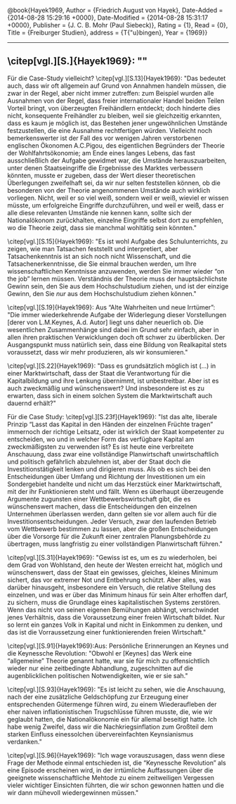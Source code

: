 @book{Hayek1969,
  Author = {Friedrich August von Hayek},
  Date-Added = {2014-08-28 15:29:16 +0000},
  Date-Modified = {2014-08-28 15:31:17 +0000},
  Publisher = {J. C. B. Mohr (Paul Siebeck)},
  Rating = {1},
  Read = {0},
  Title = {Freiburger Studien},
  address = {T{\"u}bingen},
  Year = {1969}}

--------
  \citep[vgl.][S.]{Hayek1969}: ""
  --------

Für die Case-Study vielleicht?
\citep[vgl.][S.13]{Hayek1969}: "Das bedeutet auch, dass wir oft allgemein auf Grund von Annahmen handeln müssen, die zwar in der Regel, aber nicht immer zutreffen: zum Beispiel wurden alle Ausnahmen von der Regel, dass freier internationaler Handel beiden Teilen Vorteil bringt, von überzeugten Freihändlern entdeckt; doch hinderte dies nicht, konsequente Freihändler zu bleiben, weil sie gleichzeitig erkannten, dass es kaum je möglich ist, das Bestehen jener ungewöhnlichen Umstände festzustellen, die eine Ausnahme rechtfertigen würden. Vielleicht noch bemerkenswerter ist der Fall des vor wenigen Jahren verstorbenen englischen Ökonomen A.C.Pigou, des eigentlichen Begründers der Theorie der Wohlfahrtsökonomie; am Ende eines langes Lebens, das fast ausschließlich der Aufgabe gewidmet war, die Umstände herauszuarbeiten, unter denen Staatseingriffe die Ergebnisse des Marktes verbessern könnten, musste er zugeben, dass der Wert dieser theoretischen Überlegungen zweifelhaft sei, da wir nur selten feststellen können, ob die besonderen von der Theorie angenommenen Umstände auch wirklich vorliegen. Nicht, weil er so viel weiß, sondern weil er weiß, wieviel er wissen müsste, um erfolgreiche Eingriffe durchzuführen, und weil er weiß, dass er alle diese relevanten Umstände nie kennen kann, sollte sich der Nationalökonom zurückhalten, einzelne Eingriffe selbst dort zu empfehlen, wo die Theorie zeigt, dass sie manchmal wohltätig sein könnten."

\citep[vgl.][S.15]{Hayek1969}: "Es ist wohl Aufgabe des Schulunterrichts, zu zeigen, wie man Tatsachen feststellt und interpretiert, aber Tatsachenkenntnis ist an sich noch nicht Wissenschaft, und die Tatsachenerkenntnisse, die Sie einmal brauchen werden, um Ihre wissenschaftlichen Kenntnisse anzuwenden, werden Sie immer wieder “on the job” lernen müssen. Verständnis der Theorie muss der hauptsächlichste Gewinn sein, den Sie aus dem Hochschulstudium ziehen, und ist der einzige Gewinn, den Sie *nur* aus dem Hochschulstudium ziehen können."

\citep[vgl.][S.19]{Hayek1969}: Aus “Alte Wahrheiten und neue Irrtümer”: "Die immer wiederkehrende Aufgabe der Widerlegung dieser Vorstellungen [derer von L.M.Keynes, A.d. Autor] liegt uns daher neuerlich ob. Die wesentlichen Zusammenhänge sind dabei im Grund sehr einfach, aber in allen ihren praktischen Verwicklungen doch oft schwer zu überblicken.
Der Ausgangspunkt muss natürlich sein, dass eine Bildung von Realkapital stets voraussetzt, dass wir mehr produzieren, als wir konsumieren."

\citep[vgl.][S.22]{Hayek1969}: "Dass es grundsätzlich möglich ist (...) in einer Marktwirtschaft, dass der Staat die Verantwortung für die Kapitalbildung und ihre Lenkung übernimmt, ist unbestreitbar. Aber ist es auch zweckmäßig und wünschenswert? Und insbesondere ist es zu erwarten, dass sich in einem solchen System die Marktwirtschaft auch dauernd erhält?"

Für die Case Study:
\citep[vgl.][S.23f]{Hayek1969}: "Ist das alte, liberale Prinzip “Lasst das Kapital in den Händen der einzelnen Früchte tragen” immernoch der richtige Leitsatz, oder ist wirklich der Staat kompetenter zu entscheiden, wo und in welcher Form das verfügbare Kapital am zweckmäßigsten zu verwenden ist?
Es ist heute eine verbreitete Anschauung, dass zwar eine vollständige Planwirtschaft unwirtschaftlich und politisch gefährlich abzulehnen ist, aber der Staat doch die Investitionstätigkeit lenken und dirigieren muss. Als ob es sich bei den Entscheidungen über Umfang und Richtung der Investitionen um ein Sondergebiet handelte und nicht um das Herzstück einer Marktwirtschaft, mit der ihr Funktionieren steht und fällt. Wenn es überhaupt überzeugende Argumente zugunsten einer Wettbewerbswirtschaft gibt, die es wünschenswert machen, dass die Entscheidungen den einzelnen Unternehmen überlassen werden, dann gelten sie vor allem auch für die Investitionsentscheidungen. Jeder Versuch, zwar den laufenden Betrieb vom Wettbewerb bestimmen zu lassen, aber die großen Entscheidungen über die Vorsorge für die Zukunft einer zentralen Planungsbehörde zu übertragen, muss langfristig zu einer vollständigen Planwirtschaft führen."

\citep[vgl.][S.31]{Hayek1969}: "Gewiss ist es, um es zu wiederholen, bei dem Grad von Wohlstand, den heute der Westen erreicht hat, möglich und wünschenswert, dass der Staat ein gewisses, gleiches, kleines Minimum sichert, das vor extremer Not und Entbehrung schützt. Aber alles, was darüber hinausgeht, insbesondere ein Versuch, die relative Stellung des einzelnen, und was er über das Minimum hinaus für sein Alter erhoffen darf, zu sichern, muss die Grundlage eines kapitalistischen Systems zerstören. Wenn das nicht von seinen eigenen Bemühungen abhängt, verschwindet jenes Verhältnis, dass die Voraussetzung einer freien Wirtschaft bildet. Nur so lernt ein ganzes Volk in Kapital und nicht in Einkommen zu denken, und das ist die Vorraussetzung einer funktionierenden freien Wirtschaft."

\citep[vgl.][S.91]{Hayek1969}:Aus: Persönliche Erinnerungen an Keynes und die Keynessche Revolution:  "Obwohl er [Keynes] das Werk eine “allgemeine” Theorie genannt hatte, war sie für mich zu offensichtlich wieder nur eine zeitbedingte Abhandlung, zugeschnitten auf die augenblicklichen politischen Notwendigkeiten, wie er sie sah."

\citep[vgl.][S.93]{Hayek1969}: "Es ist leicht zu sehen, wie die Anschauung, nach der eine zusätzliche Geldschöpfung zur Erzeugung einer entsprechenden Gütermenge führen wird, zu einem Wiederaufleben der eher naiven inflationistischen Trugschlüsse führen musste, die, wie wir geglaubt hatten, die Nationalökonomie ein für allemal beseitigt hatte. Ich habe wenig Zweifel, dass wir die Nachkriegsinflation zum Großteil dem starken Einfluss einessolchen übervereinfachten Keynsianismus verdanken."

\citep[vgl.][S.96]{Hayek1969}: "Ich wage vorauszusagen, dass wenn diese Frage der Methode einmal entschieden ist, die “Keynessche Revolution” als eine Episode erscheinen wird, in der irrtümliche Auffassungen über die geeignete wissenschaftliche Mehtode zu einem zeitweiligen Vergessen vieler wichtiger Einsichten führten, die wir schon gewonnen hatten und die wir dann mühevoll wiedergewinnen müssen."
